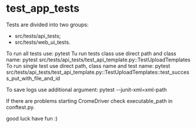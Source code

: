 # test_app_tests
Tests are divided into two groups:
- src/tests/api_tests;
- src/tests/web_ui_tests.

To run all tests use: pytest
Tu run tests class use direct path and class name: pytest src/tests/api_tests/test_api_template.py::TestUploadTemplates
To run single test use direct path, class name and test name: pytest src/tests/api_tests/test_api_template.py::TestUploadTemplates::test_success_put_with_file_and_id

To save logs use additional argument: pytest --junit-xml=xml-path

If there are problems starting CromeDriver check executable_path in conftest.py.

good luck have fun :)
